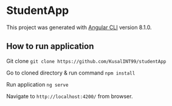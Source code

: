 # StudentApp

This project was generated with [Angular CLI](https://github.com/angular/angular-cli) version 8.1.0.

## How to run application

Git clone
`git clone https://github.com/KusalINT99/studentApp`

Go to cloned directory & run command
`npm install`

Run application
`ng serve`

Navigate to `http://localhost:4200/` from browser.
